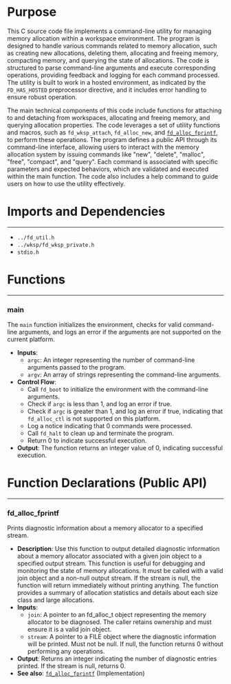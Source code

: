 # Purpose
This C source code file implements a command-line utility for managing memory allocation within a workspace environment. The program is designed to handle various commands related to memory allocation, such as creating new allocations, deleting them, allocating and freeing memory, compacting memory, and querying the state of allocations. The code is structured to parse command-line arguments and execute corresponding operations, providing feedback and logging for each command processed. The utility is built to work in a hosted environment, as indicated by the `FD_HAS_HOSTED` preprocessor directive, and it includes error handling to ensure robust operation.

The main technical components of this code include functions for attaching to and detaching from workspaces, allocating and freeing memory, and querying allocation properties. The code leverages a set of utility functions and macros, such as `fd_wksp_attach`, `fd_alloc_new`, and [`fd_alloc_fprintf`](#fd_alloc_fprintf), to perform these operations. The program defines a public API through its command-line interface, allowing users to interact with the memory allocation system by issuing commands like "new", "delete", "malloc", "free", "compact", and "query". Each command is associated with specific parameters and expected behaviors, which are validated and executed within the main function. The code also includes a help command to guide users on how to use the utility effectively.
# Imports and Dependencies

---
- `../fd_util.h`
- `../wksp/fd_wksp_private.h`
- `stdio.h`


# Functions

---
### main<!-- {{#callable:main}} -->
The `main` function initializes the environment, checks for valid command-line arguments, and logs an error if the arguments are not supported on the current platform.
- **Inputs**:
    - `argc`: An integer representing the number of command-line arguments passed to the program.
    - `argv`: An array of strings representing the command-line arguments.
- **Control Flow**:
    - Call `fd_boot` to initialize the environment with the command-line arguments.
    - Check if `argc` is less than 1, and log an error if true.
    - Check if `argc` is greater than 1, and log an error if true, indicating that `fd_alloc_ctl` is not supported on this platform.
    - Log a notice indicating that 0 commands were processed.
    - Call `fd_halt` to clean up and terminate the program.
    - Return 0 to indicate successful execution.
- **Output**: The function returns an integer value of 0, indicating successful execution.


# Function Declarations (Public API)

---
### fd\_alloc\_fprintf<!-- {{#callable_declaration:fd_alloc_fprintf}} -->
Prints diagnostic information about a memory allocator to a specified stream.
- **Description**: Use this function to output detailed diagnostic information about a memory allocator associated with a given join object to a specified output stream. This function is useful for debugging and monitoring the state of memory allocations. It must be called with a valid join object and a non-null output stream. If the stream is null, the function will return immediately without printing anything. The function provides a summary of allocation statistics and details about each size class and large allocations.
- **Inputs**:
    - `join`: A pointer to an fd_alloc_t object representing the memory allocator to be diagnosed. The caller retains ownership and must ensure it is a valid join object.
    - `stream`: A pointer to a FILE object where the diagnostic information will be printed. Must not be null. If null, the function returns 0 without performing any operations.
- **Output**: Returns an integer indicating the number of diagnostic entries printed. If the stream is null, returns 0.
- **See also**: [`fd_alloc_fprintf`](fd_alloc.c.driver.md#fd_alloc_fprintf)  (Implementation)


